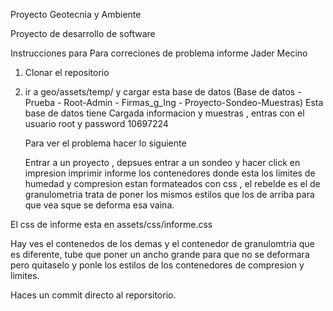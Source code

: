 Proyecto Geotecnia y Ambiente 

Proyecto de desarrollo de software



Instrucciones para Para correciones de problema informe Jader Mecino



1. Clonar el repositorio 
2. ir a geo/assets/temp/ y cargar esta base de datos (Base de datos - Prueba - Root-Admin - Firmas_g_Ing - Proyecto-Sondeo-Muestras)
   Esta base de datos tiene Cargada informacion y muestras , entras con el usuario root y password 10697224



   Para ver el problema hacer lo siguiente 

   Entrar a un proyecto , depsues entrar a un sondeo y hacer click en impresion 
   imprimir informe los contenedores donde esta los limites de humedad 
   y compresion estan formateados con css , el rebelde es el de granulometria trata de poner los mismos estilos que los de arriba 
   para que vea sque se deforma esa vaina.

  El css de informe esta en assets/css/informe.css


  Hay ves el contenedos de los demas y el contenedor de granulomtria que es diferente, tube que poner un ancho grande para que no se deformara pero quitaselo y ponle los estilos de los contenedores de compresion y limites.



  Haces un commit directo al reporsitorio.

  
   